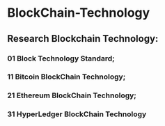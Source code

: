# BlockChain-Technology
## Research Blockchain Technology: 
### 01 Block Technology Standard; 
### 11 Bitcoin BlockChain Technology; 
### 21 Ethereum BlockChain Technology; 
### 31 HyperLedger BlockChain Technology
